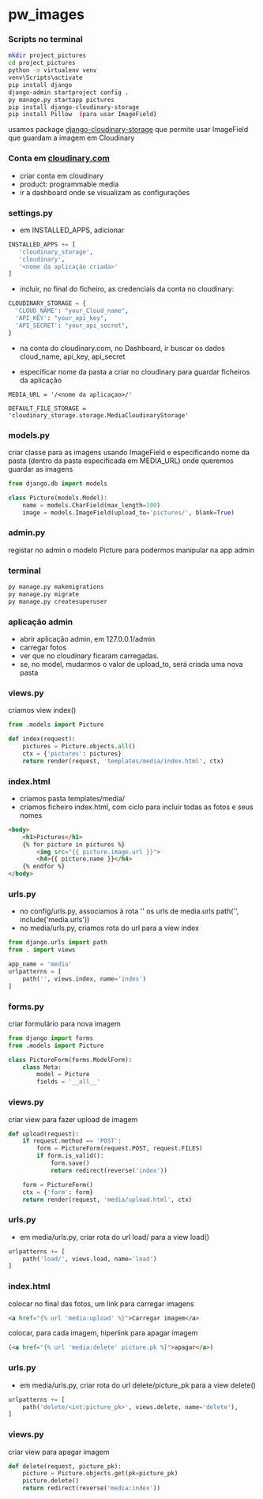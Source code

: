 # pw_images

### Scripts no terminal
```bash
mkdir project_pictures
cd project_pictures
python -m virtualenv venv
venv\Scripts\activate
pip install django
django-admin startproject config .
py manage.py startapp pictures
pip install django-cloudinary-storage
pip install Pillow  (para usar ImageField)
```

usamos package [django-cloudinary-storage](https://github.com/klis87/django-cloudinary-storage) que permite usar ImageField que guardam a imagem em Cloudinary

### Conta em [cloudinary.com](https://cloudinary.com/)
* criar conta em cloudinary 
* product: programmable media
* ir a dashboard onde se visualizam as configurações

### settings.py 

* em INSTALLED_APPS, adicionar 
```Python
INSTALLED_APPS += [
   'cloudinary_storage',
   'cloudinary',
   '<nome da aplicação criada>'
]
```
* incluir, no final do ficheiro, as credenciais da conta no cloudinary:
```python
CLOUDINARY_STORAGE = {
  'CLOUD_NAME': "your_Cloud_name",
  'API_KEY': "your_api_key",
  'API_SECRET': "your_api_secret",
}
```
   * na conta do cloudinary.com, no Dashboard, ir buscar os dados cloud_name, api_key, api_secret
   
* especificar nome da pasta a criar no cloudinary para guardar ficheiros da aplicação
```
MEDIA_URL = '/<nome da aplicaçao>/'

DEFAULT_FILE_STORAGE = 'cloudinary_storage.storage.MediaCloudinaryStorage'
```
### models.py

criar classe para as imagens usando ImageField e especificando nome da pasta (dentro da pasta especificada em MEDIA_URL) onde queremos guardar as imagens
```Python
from django.db import models

class Picture(models.Model):
    name = models.CharField(max_length=100)
    image = models.ImageField(upload_to='pictures/', blank=True)
```

### admin.py
registar no admin o modelo Picture para podermos manipular na app admin

### terminal
```bash
py manage.py makemigrations
py manage.py migrate
py manage.py createsuperuser
```

### aplicação admin

* abrir aplicação admin, em 127.0.0.1/admin
* carregar fotos
* ver que no cloudinary ficaram carregadas. 
* se, no model,  mudarmos o valor de upload_to, será criada uma nova pasta

### views.py

criamos view index()
```python
from .models import Picture

def index(request):
    pictures = Picture.objects.all()
    ctx = {'pictures': pictures}
    return render(request, 'templates/media/index.html', ctx)
```

### index.html
* criamos pasta templates/media/
* criamos ficheiro index.html, com ciclo para incluir todas as fotos e seus nomes
```html
<body>
    <h1>Pictures</h1>
    {% for picture in pictures %}
        <img src="{{ picture.image.url }}">
        <h4>{{ picture.name }}</h4>
    {% endfor %}
</body>
```


### urls.py
* no config/urls.py, associamos à rota '' os urls de media.urls
    path('', include('media.urls'))
* no media/urls.py, criamos rota do url para a view index
```python
from django.urls import path
from . import views

app_name = 'media'
urlpatterns = [
    path('', views.index, name='index')
]
```


### forms.py
criar formulário para nova imagem 

```python
from django import forms
from .models import Picture

class PictureForm(forms.ModelForm):
    class Meta:
        model = Picture
        fields = '__all__'
```

### views.py
criar view para fazer upload de imagem

```python
def upload(request):
    if request.method == 'POST':
        form = PictureForm(request.POST, request.FILES)
        if form.is_valid():
            form.save()
            return redirect(reverse('index'))

    form = PictureForm()
    ctx = {'form': form}
    return render(request, 'media/upload.html', ctx)
```


### urls.py
* em media/urls.py, criar rota do url load/ para a view load()
```python
urlpatterns += [
    path('load/', views.load, name='load')
]
```

### index.html
colocar no final das fotos, um link para carregar imagens
```html
<a href="{% url 'media:upload' %}">Carregar imagem</a>
```
colocar, para cada imagem, hiperlink para apagar imagem
```html
(<a href="{% url 'media:delete' picture.pk %}">apagar</a>)
```


### urls.py
* em media/urls.py, criar rota do url delete/picture_pk para a view delete()
```python
urlpatterns += [
    path('delete/<int:picture_pk>', views.delete, name='delete'),
]
```

### views.py
criar view para apagar imagem

```python
def delete(request, picture_pk):
    picture = Picture.objects.get(pk=picture_pk)
    picture.delete()
    return redirect(reverse('media:index'))
```

